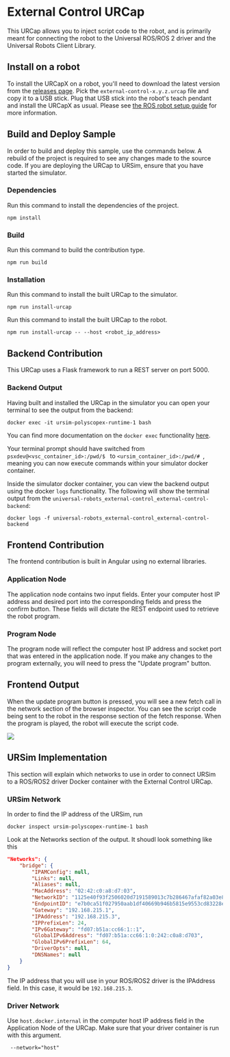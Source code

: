 # External Control URCap

This URCap allows you to inject script code to the robot, and is primarily meant for connecting the robot to the Universal ROS/ROS 2 driver and the Universal Robots Client Library.

## Install on a robot

To install the URCapX on a robot, you'll need to download the latest version from the [releases
page](https://github.com/UniversalRobots/Universal_Robots_ExternalControl_URCapX/releases). Pick
the `external-control-x.y.z.urcap` file and copy it to a USB stick. Plug that USB stick into the
robot's teach pendant and install the URCapX as usual. Please see [the ROS robot setup
guide](https://docs.universal-robots.com/Universal_Robots_ROS_Documentation/doc/ur_client_library/doc/setup/robot_setup.html)
for more information.

## Build and Deploy Sample

In order to build and deploy this sample, use the commands below. A rebuild of the project is required to see any changes made to the source code.  If you are deploying the URCap to URSim, ensure that you have started the simulator.

### Dependencies

Run this command to install the dependencies of the project.

```shell
npm install
```

### Build

Run this command to build the contribution type.

```shell
npm run build
```

### Installation

Run this command to install the built URCap to the simulator.

```shell
npm run install-urcap
```

Run this command to install the built URCap to the robot.

```shell
npm run install-urcap -- --host <robot_ip_address>
````

## Backend Contribution

This URCap uses a Flask framework to run a REST server on port 5000. 

### Backend Output

Having built and installed the URCap in the simulator you can open your terminal to see the output from the backend:

```shell
docker exec -it ursim-polyscopex-runtime-1 bash
```

You can find more documentation on the `docker exec` functionality [here](https://docs.docker.com/reference/cli/docker/container/exec/).

Your terminal prompt should have switched from `psxdev@<vsc_container_id>:/pwd/$ ` to `<ursim_container_id>:/pwd/# `, meaning you can now execute commands within your simulator docker container.

Inside the simulator docker container, you can view the backend output using the docker `logs` functionality. The following will show the terminal output from the `universal-robots_external-control_external-control-backend`:

```shell
docker logs -f universal-robots_external-control_external-control-backend
```

## Frontend Contribution

The frontend contribution is built in Angular using no external libraries. 

### Application Node
The application node contains two input fields. Enter your computer host IP address and desired port into the corresponding fields and press the confirm button. These fields will dictate the REST endpoint used to retrieve the robot program.

### Program Node
The program node will reflect the computer host IP address and socket port that was entered in the application node. If you make any changes to the program externally, you will need to press the "Update program" button.

## Frontend Output
When the update program button is pressed, you will see a new fetch call in the network section of the browser inspector. You can see the script code being sent to the robot in the response section of the fetch response. When the program is played, the robot will execute the script code. 

![](readme-img/popup.gif)

## URSim Implementation 

This section will explain which networks to use in order to connect URSim to a ROS/ROS2 driver Docker container with the External Control URCap.

### URSim Network
In order to find the IP address of the URSim, run 

```shell
docker inspect ursim-polyscopex-runtime-1 bash
```

Look at the Networks section of the output. It shoudl look something like this 

```json 
"Networks": {
    "bridge": {
        "IPAMConfig": null,
        "Links": null,
        "Aliases": null,
        "MacAddress": "02:42:c0:a8:d7:03",
        "NetworkID": "1125e40f93f2506020d7191589013c7b286467afaf82a03e82f28c5ac05ce794",
        "EndpointID": "e7b0ca51f027950aab1df40669b946b5815e9553cd83228ea4038633d76e36e8",
        "Gateway": "192.168.215.1",
        "IPAddress": "192.168.215.3",
        "IPPrefixLen": 24,
        "IPv6Gateway": "fd07:b51a:cc66:1::1",
        "GlobalIPv6Address": "fd07:b51a:cc66:1:0:242:c0a8:d703",
        "GlobalIPv6PrefixLen": 64,
        "DriverOpts": null,
        "DNSNames": null
    }
}
```

The IP address that you will use in your ROS/ROS2 driver is the IPAddress field. In this case, it would be `192.168.215.3`. 

### Driver Network 

Use `host.docker.internal` in the computer host IP address field in the Application Node of the URCap. Make sure that your driver container is run with this argument.

```docker
 --network="host"
 ```
